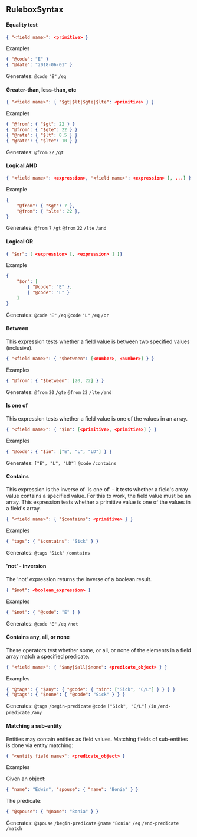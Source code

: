 ## RuleboxSyntax

#### Equality test

```json
{ "<field name>": <primitive> }
```
Examples
```json
{ "@code": "E" }
{ "@date": "2018-06-01" }
```

Generates: `@code` `"E"` `/eq`

#### Greater-than, less-than, etc

```json
{ "<field name>": { "$gt|$lt|$gte|$lte": <primitive> } }
```
Examples
```json
{ "@from": { "$gt": 22 } }
{ "@from": { "$gte": 22 } }
{ "@rate": { "$lt": 8.5 } }
{ "@rate": { "$lte": 10 } }
```

Generates: `@from` `22` `/gt`

#### Logical AND

```json
{ "<field name>": <expression>, "<field name>": <expression> [, ...] }
```
Example
```json
{
    "@from": { "$gt": 7 },
    "@from": { "$lte": 22 },
}
```

Generates: `@from` `7` `/gt` `@from` `22` `/lte` `/and`

#### Logical OR

```json
{ "$or": [ <expression> [, <expression> ] ]}
```
Example
```json
{
    "$or": [
        { "@code": "E" },
        { "@code": "L" }
    ]    
}
```

Generates: `@code` `"E"` `/eq` `@code` `"L"` `/eq` `/or`

#### Between
This expression tests whether a field value is between two specified values (inclusive).
```json
{ "<field name>": { "$between": [<number>, <number>] } }
```
Examples
```json
{ "@from": { "$between": [20, 22] } }
```

Generates: `@from` `20` `/gte` `@from` `22` `/lte` `/and`


#### Is one of
This expression tests whether a field value is one of the values in an array.
```json
{ "<field name>": { "$in": [<primitive>, <primitive>] } }
```
Examples
```json
{ "@code": { "$in": ["E", "L", "LD"] } }
```

Generates: `["E", "L", "LD"]` `@code` `/contains`

#### Contains
This expression is the inverse of 'is one of' - it tests whether a field's array value contains a specified value. For this to work, the field value must be an array.
This expression tests whether a primitive value is one of the values in a field's array.
```json
{ "<field name>": { "$contains": <primitive> } }
```
Examples
```json
{ "tags": { "$contains": "Sick" } }
```

Generates: `@tags` `"Sick"` `/contains`

#### 'not' - inversion
The 'not' expression returns the inverse of a boolean result.
```json
{ "$not": <boolean_expression> }
```
Examples
```json
{ "$not": { "@code": "E" } }
```

Generates: `@code` `"E"` `/eq` `/not`

#### Contains any, all, or none
These operators test whether some, or all, or none of the elements in a field array match a specified predicate.
```json
{ "<field name>": { "$any|$all|$none": <predicate_object> } }
```
Examples
```json
{ "@tags": { "$any": { "@code": { "$in": ["Sick", "C/L"] } } } }
{ "@tags": { "$none": { "@code": "Sick" } } }
```

Generates: `@tags` `/begin-predicate` `@code` `["Sick", "C/L"]` `/in` `/end-predicate` `/any`

#### Matching a sub-entity
Entities may contain entities as field values. Matching fields of sub-entities is done via entity matching:
```json
{ "<entity field name>": <predicate_object> }
```
Examples

Given an object:
```json
{ "name": "Edwin", "spouse": { "name": "Bonia" } }
```

The predicate:
```json
{ "@spouse": { "@name": "Bonia" } }
```

Generates: `@spouse` `/begin-predicate` `@name` `"Bonia"` `/eq` `/end-predicate` `/match`
